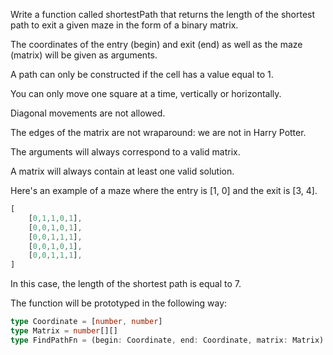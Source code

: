 Write a function called shortestPath that returns the length of the shortest path to exit a given maze in the form of a binary matrix.

The coordinates of the entry (begin) and exit (end) as well as the maze (matrix) will be given as arguments.

A path can only be constructed if the cell has a value equal to 1.

You can only move one square at a time, vertically or horizontally.

Diagonal movements are not allowed.

The edges of the matrix are not wraparound: we are not in Harry Potter.

The arguments will always correspond to a valid matrix.

A matrix will always contain at least one valid solution.

Here's an example of a maze where the entry is [1, 0] and the exit is [3, 4].

```typescript
[
	[0,1,1,0,1],
	[0,0,1,0,1],
	[0,0,1,1,1],
	[0,0,1,0,1],
	[0,0,1,1,1],
]
```

In this case, the length of the shortest path is equal to 7.

The function will be prototyped in the following way:

```typescript
type Coordinate = [number, number]
type Matrix = number[][]
type FindPathFn = (begin: Coordinate, end: Coordinate, matrix: Matrix) => number
```
